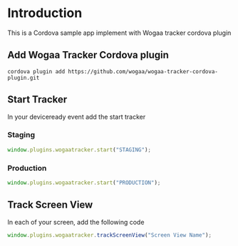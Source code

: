 # Introduction
This is a Cordova sample app implement with Wogaa tracker cordova plugin

## Add Wogaa Tracker Cordova plugin
```
cordova plugin add https://github.com/wogaa/wogaa-tracker-cordova-plugin.git
```

## Start Tracker
In your deviceready event add the start tracker

### Staging
```js
window.plugins.wogaatracker.start("STAGING");
```

### Production
```js
window.plugins.wogaatracker.start("PRODUCTION");
```

## Track Screen View
In each of your screen, add the following code

```js
window.plugins.wogaatracker.trackScreenView("Screen View Name");
```
